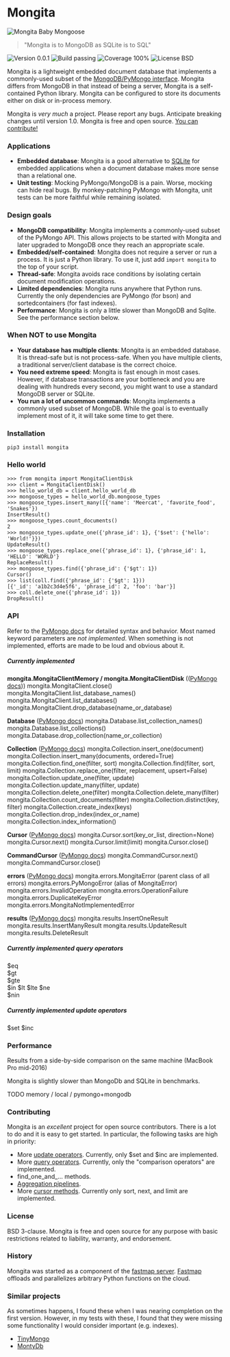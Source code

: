 # Mongita 

![Mongita Baby Mongoose](assets/baby-mongita-mongoose.png)

> "Mongita is to MongoDB as SQLite is to SQL"

![Version 0.0.1](https://img.shields.io/badge/version-0.0.1-red) ![Build passing](https://img.shields.io/badge/build-passing-brightgreen) ![Coverage 100%](https://img.shields.io/badge/coverage-100%25-brightgreen) ![License BSD](https://img.shields.io/badge/license-BSD-green])

Mongita is a lightweight embedded document database that implements a commonly-used subset of the [MongoDB/PyMongo interface](https://pymongo.readthedocs.io/en/stable/). Mongita differs from MongoDB in that instead of being a server, Mongita is a self-contained Python library.  Mongita can be configured to store its documents either on disk or in-process memory.


Mongita is *very much* a project. Please report any bugs. Anticipate breaking changes until version 1.0. Mongita is free and open source. [You can contribute!]((#contributing))

### Applications
- **Embedded database**: Mongita is a good alternative to [SQLite](https://www.sqlite.org/index.html) for embedded applications when a document database makes more sense than a relational one.
- **Unit testing**: Mocking PyMongo/MongoDB is a pain. Worse, mocking can hide real bugs. By monkey-patching PyMongo with Mongita, unit tests can be more faithful while remaining isolated.
 
### Design goals
- **MongoDB compatibility**: Mongita implements a commonly-used subset of the PyMongo API. This allows projects to be started with Mongita and later upgraded to MongoDB once they reach an appropriate scale.
- **Embedded/self-contained**: Mongita does not require a server or run a process. It is just a Python library. To use it, just add `import mongita` to the top of your script.
- **Thread-safe**: Mongita avoids race conditions by isolating certain document modification operations.
- **Limited dependencies**: Mongita runs anywhere that Python runs. Currently the only dependencies are PyMongo (for bson) and sortedcontainers (for fast indexes).
- **Performance**: Mongita is only a little slower than MongoDB and Sqlite. See the performance section below.

### When NOT to use Mongita
- **Your database has multiple clients**: Mongita is an embedded database. It is thread-safe but is not process-safe. When you have multiple clients, a traditional server/client database is the correct choice.
- **You need extreme speed**: Mongita is fast enough in most cases. However, if database transactions are your bottleneck and you are dealing with hundreds every second, you might want to use a standard MongoDB server or SQLite.
- **You run a lot of uncommon commands**: Mongita implements a commonly used subset of MongoDB. While the goal is to eventually implement most of it, it will take some time to get there.

### Installation

    pip3 install mongita

###  Hello world

    >>> from mongita import MongitaClientDisk
    >>> client = MongitaClientDisk()
    >>> hello_world_db = client.hello_world_db
    >>> mongoose_types = hello_world_db.mongoose_types
    >>> mongoose_types.insert_many([{'name': 'Meercat', 'favorite_food', 'Snakes'})
    InsertResult()
    >>> mongoose_types.count_documents()
    2
    >>> mongoose_types.update_one({'phrase_id': 1}, {'$set': {'hello': 'World!'}})
    UpdateResult()
    >>> mongoose_types.replace_one({'phrase_id': 1}, {'phrase_id': 1, 'HELLO': 'WORLD'}
    ReplaceResult()
    >>> mongoose_types.find({'phrase_id': {'$gt': 1})
    Cursor()
    >>> list(coll.find({'phrase_id': {'$gt': 1}))
    [{'_id': 'a1b2c3d4e5f6', 'phrase_id': 2, 'foo': 'bar'}]
    >>> coll.delete_one({'phrase_id': 1})
    DropResult()

### API

Refer to the [PyMongo docs](https://pymongo.readthedocs.io/en/stable/api/index.html) for detailed syntax and behavior. Most named keyword parameters are *not implemented*. When something is not implemented, efforts are made to be loud and obvious about it.

##### Currently implemented

**mongita.MongitaClientMemory / mongita.MongitaClientDisk** (([PyMongo docs](https://pymongo.readthedocs.io/en/stable/api/pymongo/mongo_client.html)))
mongita.MongitaClient.close()
mongita.MongitaClient.list_database_names()
mongita.MongitaClient.list_databases()
mongita.MongitaClient.drop_database(name_or_database)

**Database** ([PyMongo docs](https://pymongo.readthedocs.io/en/stable/api/pymongo/database.html))
mongita.Database.list_collection_names()
mongita.Database.list_collections()
mongita.Database.drop_collection(name_or_collection)

**Collection** ([PyMongo docs](https://pymongo.readthedocs.io/en/stable/api/pymongo/collection.html))
mongita.Collection.insert_one(document)
mongita.Collection.insert_many(documents, ordered=True)
mongita.Collection.find_one(filter, sort)
mongita.Collection.find(filter, sort, limit)
mongita.Collection.replace_one(filter, replacement, upsert=False)
mongita.Collection.update_one(filter, update)
mongita.Collection.update_many(filter, update)
mongita.Collection.delete_one(filter)
mongita.Collection.delete_many(filter)
mongita.Collection.count_documents(filter)
mongita.Collection.distinct(key, filter)
mongita.Collection.create_index(keys)
mongita.Collection.drop_index(index_or_name)
mongita.Collection.index_information()

**Cursor** ([PyMongo docs](https://pymongo.readthedocs.io/en/stable/api/pymongo/cursor.html))
mongita.Cursor.sort(key_or_list, direction=None)
mongita.Cursor.next()
mongita.Cursor.limit(limit)
mongita.Cursor.close()

**CommandCursor** ([PyMongo docs](https://pymongo.readthedocs.io/en/stable/api/pymongo/command_cursor.html))
mongita.CommandCursor.next()
mongita.CommandCursor.close()

**errors** ([PyMongo docs](https://pymongo.readthedocs.io/en/stable/api/pymongo/errors.html))
mongita.errors.MongitaError (parent class of all errors)
mongita.errors.PyMongoError (alias of MongitaError)
mongita.errors.InvalidOperation
mongita.errors.OperationFailure
mongita.errors.DuplicateKeyError
mongita.errors.MongitaNotImplementedError

**results** ([PyMongo docs](https://pymongo.readthedocs.io/en/stable/api/pymongo/results.html))
mongita.results.InsertOneResult
mongita.results.InsertManyResult
mongita.results.UpdateResult
mongita.results.DeleteResult

##### Currently implemented query operators

$eq   
$gt   
$gte  
$in 
$lt 
$lte
$ne   
$nin 

##### Currently implemented update operators

$set
$inc

### Performance

Results from a side-by-side comparison on the same machine (MacBook Pro mid-2016)

Mongita is slightly slower than MongoDb and SQLite in benchmarks. 

TODO memory / local / pymongo+mongodb

### Contributing

Mongita is an *excellent* project for open source contributors. There is a lot to do and it is easy to get started. In particular, the following tasks are high in priority:
- More [update operators](https://docs.mongodb.com/manual/reference/operator/update/#id1). Currently, only $set and $inc are implemented.
- More [query operators](https://docs.mongodb.com/manual/reference/operator/query/). Currently, only the "comparison operators" are implemented.
- find_one_and_... methods.
- [Aggregation pipelines](https://docs.mongodb.com/manual/reference/command/aggregate/).
- More [cursor methods](https://pymongo.readthedocs.io/en/stable/api/pymongo/cursor.html). Currently only sort, next, and limit are implemented.

### License

BSD 3-clause. Mongita is free and open source for any purpose with basic restrictions related to liability, warranty, and endorsement.

### History

Mongita was started as a component of the [fastmap server](https://github.com/fastmap-io). [Fastmap](https://fastmap.io) offloads and parallelizes arbitrary Python functions on the cloud.

### Similar projects

As sometimes happens, I found these when I was nearing completion on the first
version. However, in my tests with these, I found that they were missing some functionality I would consider important (e.g. indexes).

- [TinyMongo](https://github.com/schapman1974/tinymongo)
- [MontyDb](https://github.com/davidlatwe/montydb)
